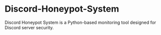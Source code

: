 # Discord-Honeypot-System
Discord Honeypot System is a Python-based monitoring tool designed for Discord server security.
